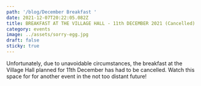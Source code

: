 ```yaml
---
path: '/blog/December Breakfast '
date: 2021-12-07T20:22:05.082Z
title: BREAKFAST AT THE VILLAGE HALL - 11th DECEMBER 2021 (Cancelled)
category: events
image: ../assets/sorry-egg.jpg
draft: false
sticky: true
---
```

Unfortunately, due to unavoidable circumstances, the breakfast at the Village Hall planned for 11th December has had to be cancelled.  Watch this space for for another event in the not too distant future!